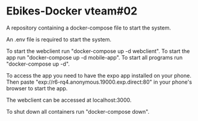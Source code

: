 # Ebikes-Docker vteam#02
A repository containing a docker-compose file to start the system.

An .env file is required to start the system.

To start the webclient run "docker-compose up -d webclient".
To start the app run "docker-compose up -d mobile-app".
To start all programs run "docker-compose up -d".

To access the app you need to have the expo app installed on your phone.
Then paste "exp://r6-rq4.anonymous.19000.exp.direct:80" in your phone's browser to start the app.

The webclient can be accessed at localhost:3000.

To shut down all containers run "docker-compose down".